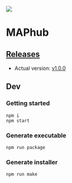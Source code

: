 <img src="https://media.discordapp.net/attachments/1016748027039457341/1019038235206352947/unknown.png"/>

# MAPhub
## [Releases](https://github.com/roquef/skaterxl-map-hub/releases)
- Actual version: [v1.0.0](https://github.com/roquef/skaterxl-map-hub/releases/download/v1.0.0/MAPhub-1.0.0.zip)

## Dev

### Getting started
```
npm i
npm start
```

### Generate executable
```
npm run package
```

### Generate installer
```
npm run make
```
